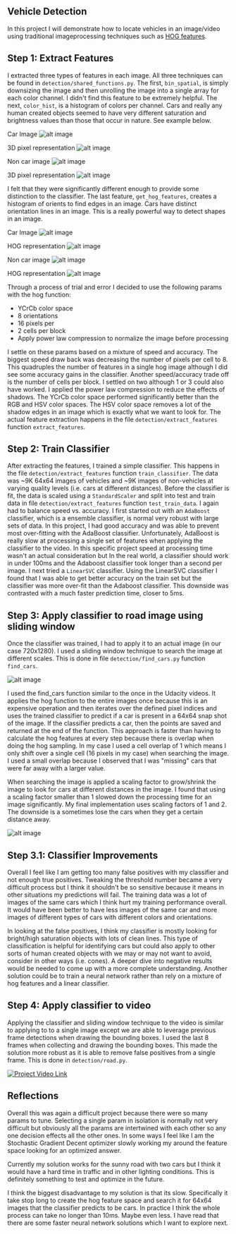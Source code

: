## Vehicle Detection

In this project I will demonstrate how to locate vehicles in an image/video using traditional imageprocessing techniques such as [HOG features](https://en.wikipedia.org/wiki/Histogram_of_oriented_gradients).

[//]: # (Image References)

[image1]: ./output_images/car_image_pre_3d.png "Car Pre 3D Image"
[image2]: ./output_images/car_image_3d.png "Car 3D Image"
[image3]: ./output_images/non_car_image_pre_3d.png "Non Car Pre 3D Image"
[image4]: ./output_images/non_car_image_3d.png "Non Car 3D Image"
[image5]: ./output_images/car_image_pre_hog.png "Car Pre HOG Image"
[image6]: ./output_images/car_image_hog.png "Car HOG Image"
[image7]: ./output_images/non_car_image_pre_hog.png "Non Car Pre HOG Image"
[image8]: ./output_images/non_car_image_hog.png "Non Car HOG Image"
[image9]: ./output_images/car_image_heatmap.png "Heatmap Image"
[image10]: ./output_images/sliding_window.png "Sliding window"

## Step 1: Extract Features
I extracted three types of features in each image. All three techniques can be found in `detection/shared_functions.py`. The first, `bin_spatial`, is simply downsizing the image and then unrolling the image into a single array for each color channel. I didn't find this feature to be extremely helpful. The next, `color_hist`, is a histogram of colors per channel. Cars and really any human created objects seemed to have very different saturation and brightness values than those that occur in nature. See example below. 

Car Image
![alt image][image1]

3D pixel representation
![alt image][image2]

Non car image
![alt image][image3]

3D pixel representation
![alt image][image4]

I felt that they were significantly different enough to provide some distinction to the classifier. The last feature, `get_hog_features`, creates a histogram of orients to find edges in an image. Cars have distinct orientation lines in an image. This is a really powerful way to detect shapes in an image. 

Car Image
![alt image][image5]

HOG representation
![alt image][image6]

Non car image
![alt image][image7]

HOG representation
![alt image][image8]

Through a process of trial and error I decided to use the following params with the hog function: 
- YCrCb color space
- 8 orientations
- 16 pixels per
- 2 cells per block
- Apply power law compression to normalize the image before processing

I settle on these params based on a mixture of speed and accuracy. The biggest speed draw back was decreasing the number of pixels per cell to 8. This quadruples the number of features in a single hog image although I did see some accuracy gains in the classifier. Another speed/accuracy trade off is the number of cells per block. I settled on two although 1 or 3 could also have worked. I applied the power law compression to reduce the effects of shadows. The YCrCb color space performed significantly better than the RGB and HSV color spaces. The HSV color space removes a lot of the shadow edges in an image which is exactly what we want to look for. The actual feature extraction happens in the file `detection/extract_features` function `extract_features`.

## Step 2: Train Classifier
After extracting the features, I trained a simple classifier. This happens in the file `detection/extract_features` function `train_classifier`. The data was ~9K 64x64 images of vehicles and ~9K images of non-vehicles at varying quality levels (i.e. cars at different distances). Before the classifier is fit, the data is scaled using a `StandardScaler` and split into test and train data in file `detection/extract_features` function `test_train_data`. I again had to balance speed vs. accuracy. I first started out with an `AdaBoost` classifier, which is a ensemble classifier, is normal very robust with large sets of data. In this project, I had good accuracy and was able to prevent most over-fitting with the AdaBoost classifier. Unfortunately, AdaBoost is really slow at processing a single set of features when applying the classifier to the video. In this specific project speed at processing time wasn't an actual consideration but In the real world, a classifier should work in under 100ms and the Adaboost classifier took longer than a second per image. I next tried a `LinearSVC` classifier. Using the LinearSVC classifier I found that I was able to get better accuracy on the train set but the classifier was more over-fit than the Adaboost classifier. This downside was contrasted with a much faster prediction time, closer to 5ms. 

## Step 3: Apply classifier to road image  using sliding window
Once the classifier was trained, I had to apply it to an actual image (in our case 720x1280). I used a sliding window technique to search the image at different scales. This is done in file `detection/find_cars.py` function `find_cars`. 

![alt image][image10]

I used the find_cars function similar to the once in the Udacity videos. It applies the hog function to the entire images once because this is an expensive operation and then iterates over the defined pixel indices and uses the trained classifier to predict if a car is present in a 64x64 snap shot of the image. If the classifier predicts a car, then the points are saved and returned at the end of the function. This approach is faster than having to calculate the hog features at every step because there is overlap when doing the hog sampling. In my case I used a cell overlap of 1 which means I only shift over a single cell (16 pixels in my case) when searching the image. I used a small overlap because I observed that I was "missing" cars that were far away with a larger value. 

When searching the image is applied a scaling factor to grow/shrink the image to look for cars at different distances in the image. I found that using a scaling factor smaller than 1 slowed down the processing time for an image significantly. My final implementation uses scaling factors of 1 and 2. The downside is a sometimes lose the cars when they get a certain distance away. 

![alt image][image9]

## Step 3.1: Classifier Improvements
Overall I feel like I am getting too many false positives with my classifier and not enough true positives. Tweaking the threshold number became a very difficult process but I think it shouldn't be so sensitive because it means in other situations my predictions will fail. The training data was a lot of images of the same cars which I think hurt my training performance overall. It would have been better to have less images of the same car and more images of different types of cars with different colors and orientations.

In looking at the false positives, I think my classifier is mostly looking for bright/high saturation objects with lots of clean lines. This type of classification is helpful for identifying cars but could also apply to other sorts of human created objects with we may or may not want to avoid, consider in other ways (i.e. cones). A deeper dive into negative results would be needed to come up with a more complete understanding. Another solution could be to train a neural network rather than rely on a mixture of hog features and a linear classifier. 

## Step 4: Apply classifier to video
Applying the classifier and sliding window technique to the video is similar to applying to to a single image except we are able to leverage previous frame detections when drawing the bounding boxes. I used the last 8 frames when collecting and drawing the bounding boxes. This made the solution more robust as it is able to remove false positives from a single frame. This is done in `detection/road.py`. 

[![Project Video Link](https://j.gifs.com/oYlLxj.gif)](https://youtu.be/sp2r754g_Xk)

## Reflections
Overall this was again a difficult project because there were so many params to tune. Selecting a single param in isolation is normally not very difficult but obviously all the params are intertwined with each other so any one decision effects all the other ones. In some ways I feel like I am the Stochastic Gradient Decent optimizer slowly working my around the feature space looking for an optimized answer. 

Currently my solution works for the sunny road with two cars but I think it would have a hard time in traffic and in other lighting conditions. This is definitely something to test and optimize in the future. 

I think the biggest disadvantage to my solution is that its slow. Specifically it take stop long to create the hog feature space and search it for 64x64 images that the classifier predicts to be cars. In practice I think the whole process can take no longer than 10ms. Maybe even less. I have read that there are some faster neural network solutions which I want to explore next. 
